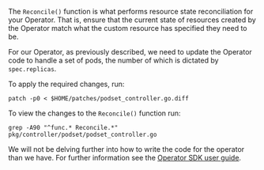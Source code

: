 The `Reconcile()` function is what performs resource state reconciliation for your Operator. That is, ensure that the current state of resources created by the Operator match what the custom resource has specified they need to be.

For our Operator, as previously described, we need to update the Operator code to handle a set of pods, the number of which is dictated by `spec.replicas`.

To apply the required changes, run:

```execute
patch -p0 < $HOME/patches/podset_controller.go.diff
```

To view the changes to the `Reconcile()` function run:

```execute
grep -A90 "^func.* Reconcile.*"  pkg/controller/podset/podset_controller.go
```

We will not be delving further into how to write the code for the operator than we have. For further information see the [Operator SDK user guide](https://github.com/operator-framework/operator-sdk/blob/master/doc/user-guide.md).
